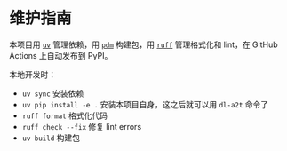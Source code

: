 # 维护指南

本项目用 [`uv`](https://github.com/astral-sh/uv) 管理依赖，用 [`pdm`](https://github.com/pdm-project/pdm) 构建包，用 [`ruff`](https://github.com/astral-sh/ruff) 管理格式化和 lint，在 GitHub Actions 上自动发布到 PyPI。

本地开发时：

- `uv sync` 安装依赖
- `uv pip install -e .` 安装本项目自身，这之后就可以用 `dl-a2t` 命令了
- `ruff format` 格式化代码
- `ruff check --fix` 修复 lint errors
- `uv build` 构建包
